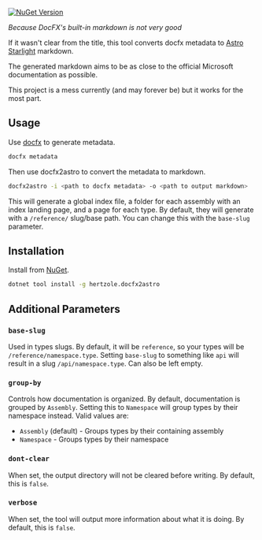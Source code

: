 [![NuGet Version](https://img.shields.io/nuget/v/hertzole.docfx2astro?logo=nuget)](https://www.nuget.org/packages/hertzole.docfx2astro)

*Because DocFX's built-in markdown is not very good*

If it wasn't clear from the title, this tool converts docfx metadata to [Astro Starlight](https://starlight.astro.build/) markdown.

The generated markdown aims to be as close to the official Microsoft documentation as possible.

This project is a mess currently (and may forever be) but it works for the most part.

## Usage

Use [docfx](https://dotnet.github.io/docfx/) to generate metadata.

```bash
docfx metadata
```

Then use docfx2astro to convert the metadata to markdown.

```bash
docfx2astro -i <path to docfx metadata> -o <path to output markdown>
```

This will generate a global index file, a folder for each assembly with an index landing page, and a page for each type. By default, they will generate with a `/reference/` slug/base path. You can change this with the `base-slug` parameter.

## Installation

Install from [NuGet](https://www.nuget.org/packages/hertzole.docfx2astro).

```bash
dotnet tool install -g hertzole.docfx2astro
```

## Additional Parameters

### `base-slug`

Used in types slugs. By default, it will be `reference`, so your types will be `/reference/namespace.type`. Setting
`base-slug` to something like `api` will result in a slug `/api/namespace.type`. Can also be left empty.

### `group-by`

Controls how documentation is organized. By default, documentation is grouped by `Assembly`. Setting this to `Namespace` will group types by their namespace instead. Valid values are:
- `Assembly` (default) - Groups types by their containing assembly
- `Namespace` - Groups types by their namespace

### `dont-clear`

When set, the output directory will not be cleared before writing. By default, this is `false`.

### `verbose`

When set, the tool will output more information about what it is doing. By default, this is `false`.
